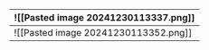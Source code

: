 
| ![[Pasted image 20241230113337.png]] |
| ------------------------------------ |
| ![[Pasted image 20241230113352.png]] |
